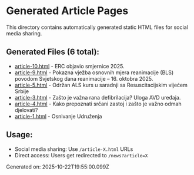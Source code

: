 # Generated Article Pages

This directory contains automatically generated static HTML files for social media sharing.

## Generated Files (6 total):

- [article-10.html](./article-10.html) - ERC objavio smjernice 2025. 
- [article-9.html](./article-9.html) - Pokazna vježba osnovnih mjera reanimacije (BLS) povodom Svjetskog dana reanimacije – 16. oktobra 2025.
- [article-5.html](./article-5.html) - Održan ALS kurs u saradnji sa Resuscitacijskim vijećem Srbije
- [article-3.html](./article-3.html) - Zašto je važna rana defibrilacija? Uloga AVD uređaja.
- [article-4.html](./article-4.html) - Kako prepoznati srčani zastoj i zašto je važno odmah djelovati?
- [article-1.html](./article-1.html) - Osnivanje Udruženja

## Usage:
- Social media sharing: Use `/article-X.html` URLs
- Direct access: Users get redirected to `/news?article=X`

Generated on: 2025-10-22T19:55:00.099Z
